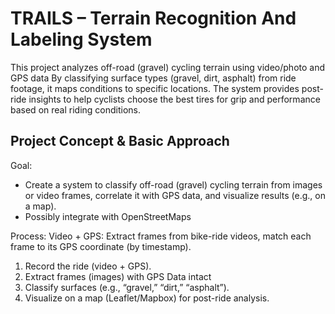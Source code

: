 # TRAILS – Terrain Recognition And Labeling System
This project analyzes off-road (gravel) cycling terrain using video/photo and GPS data  By classifying surface types (gravel, dirt, asphalt) from ride footage, it maps conditions to specific locations. The system provides post-ride insights to help cyclists choose the best tires for grip and performance based on real riding conditions.

## Project Concept & Basic Approach

Goal:
- Create a system to classify off-road (gravel) cycling terrain from images or video frames, correlate it with GPS data, and visualize results (e.g., on a map).
- Possibly integrate with OpenStreetMaps

Process:
Video + GPS: Extract frames from bike-ride videos, match each frame to its GPS coordinate (by timestamp).

1. Record the ride (video + GPS).
2. Extract frames (images) with GPS Data intact
3. Classify surfaces (e.g., “gravel,” “dirt,” “asphalt”).
4. Visualize on a map (Leaflet/Mapbox) for post-ride analysis.
